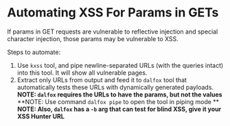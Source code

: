 # Automating XSS For Params in GETs

If params in GET requests are vulnerable to reflective injection and special character injection, those params may be vulnerable to XSS.

Steps to automate:
1. Use `kxss` tool, and pipe newline-separated URLs (with the queries intact) into this tool. It will show all vulnerable pages.
2. Extract only URLs from output and feed it to `dalfox` tool that automatically tests these URLs with dynamically generated payloads.
	**NOTE: `dalfox` requires the URLs to have the params, but not the values**
	**NOTE: Use command `dalfox pipe` to open the tool in piping mode **
	**NOTE: Also, `dalfox` has a `-b` arg that can test for blind XSS, give it your XSS Hunter URL**
